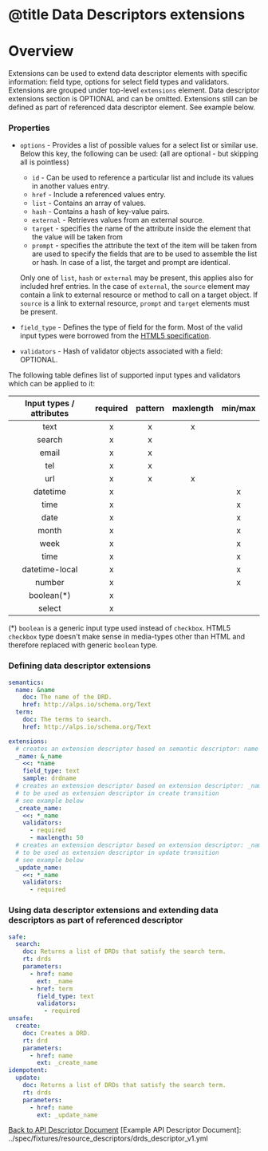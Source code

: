 # @title Data Descriptors extensions
# Overview
Extensions can be used to extend data descriptor elements with specific information: field type, 
options for select field types and validators. Extensions are grouped under top-level `extensions` element.
Data descriptor extensions section is OPTIONAL and can be omitted. Extensions still can be defined as part 
of referenced data descriptor element. See example below.

### Properties
 * `options` - Provides a list of possible values for a select list or similar use. Below this key, the following
can be used: (all are optional - but skipping all is pointless)
    * `id` - Can be used to reference a particular list and include its values in another values entry.
    * `href` - Include a referenced values entry.
    * `list` - Contains an array of values.
    * `hash` - Contains a hash of key-value pairs.
    * `external` - Retrieves values from an external source.
    * `target` - specifies the name of the attribute inside the element that the value will be taken from
    * `prompt` - specifies the attribute the text of the item will be taken from are used to specify the fields
    that are to be used to assemble the list or hash. In case of a list, the target and prompt are identical.

    Only one of `list`, `hash` or `external` may be present, this applies also for included href entries.
In the case of `external`, the `source` element may contain a link to external resource or method to call on
a target object. If `source` is a link to external resource, `prompt` and `target` elements must be present.

* `field_type` - Defines the type of field for the form. Most of the valid input types were borrowed from the 
[HTML5 specification](http://www.w3.org/html/wg/drafts/html/master/forms.html#the-input-element). 
* `validators` - Hash of validator objects associated with a field: OPTIONAL.

The following table defines list of supported input types and validators which can be applied to it:

| Input types / attributes | required | pattern | maxlength | min/max |
|:----------------:|:----------:|:---------:|:-----------:|:---------:|
| text           | x        | x       | x         |         |
| search         | x        | x       |           |         |
| email          | x        | x       |           |         |
| tel            | x        | x       |           |         |
| url            | x        | x       | x         |         |
| datetime       | x        |         |           | x       |
| time           | x        |         |           | x       |
| date           | x        |         |           | x       |
| month          | x        |         |           | x       |
| week           | x        |         |           | x       |
| time           | x        |         |           | x       |
| datetime-local | x        |         |           | x       |
| number         | x        |         |           | x       |
| boolean(*)     | x        |         |           |         |
| select         | x        |         |           |         |

(*) `boolean` is a generic input type used instead of `checkbox`.
 HTML5 `checkbox` type doesn't make sense in media-types other than HTML and therefore replaced with generic `boolean` type.

### Defining data descriptor extensions
```yaml
semantics:
  name: &name
    doc: The name of the DRD.
    href: http://alps.io/schema.org/Text
  term:
    doc: The terms to search.
    href: http://alps.io/schema.org/Text

extensions:
  # creates an extension descriptor based on semantic descriptor: name
  _name: &_name
    <<: *name
    field_type: text
    sample: drdname
  # creates an extension descriptor based on extension descriptor: _name
  # to be used as extension descriptor in create transition
  # see example below
  _create_name:
    <<: *_name
    validators:
      - required
      - maxlength: 50
  # creates an extension descriptor based on extension descriptor: _name
  # to be used as extension descriptor in update transition
  # see example below
  _update_name:
    <<: *_name
    validators:
      - required
```

### Using data descriptor extensions and extending data descriptors as part of referenced descriptor
```yaml
safe:
  search:
    doc: Returns a list of DRDs that satisfy the search term.
    rt: drds
    parameters:
      - href: name
        ext: _name
      - href: term
      	field_type: text
	    validators:
	      - required
unsafe:
  create:
    doc: Creates a DRD.
    rt: drd
    parameters:
      - href: name
        ext: _create_name
idempotent:
  update:
    doc: Returns a list of DRDs that satisfy the search term.
    rt: drds
    parameters:
      - href: name
        ext: _update_name
```

[Back to API Descriptor Document](descriptors_document.md)
[Example API Descriptor Document]: ../spec/fixtures/resource_descriptors/drds_descriptor_v1.yml
